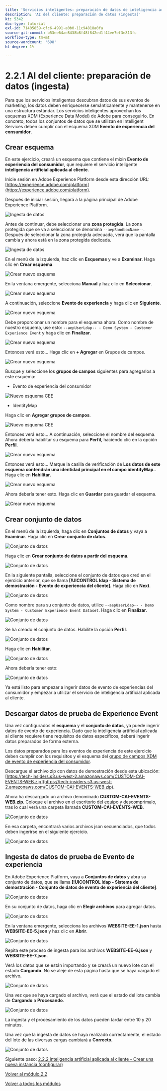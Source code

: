 ```yaml
---
title: 'Servicios inteligentes: preparación de datos de inteligencia artificial aplicada al cliente (ingesta)'
description: 'AI del cliente: preparación de datos (ingesta)'
kt: 5342
doc-type: tutorial
exl-id: 71405859-cfc6-4991-a0b0-11c94818a0fa
source-git-commit: b53ee64ae8438b8f48f842ed1f44ee7ef3e813fc
workflow-type: tm+mt
source-wordcount: '698'
ht-degree: 1%

---
```


# 2.2.1 AI del cliente: preparación de datos (ingesta)

Para que los servicios inteligentes descubran datos de sus eventos de marketing, los datos deben enriquecerse semánticamente y mantenerse en una estructura estándar. Los servicios inteligentes aprovechan los esquemas XDM (Experience Data Model) de Adobe para conseguirlo.
En concreto, todos los conjuntos de datos que se utilizan en Intelligent Services deben cumplir con el esquema XDM **Evento de experiencia del consumidor**.

## Crear esquema

En este ejercicio, creará un esquema que contiene el mixin **Evento de experiencia del consumidor**, que requiere el servicio inteligente **inteligencia artificial aplicada al cliente**.

Inicie sesión en Adobe Experience Platform desde esta dirección URL: [https://experience.adobe.com/platform](https://experience.adobe.com/platform).

Después de iniciar sesión, llegará a la página principal de Adobe Experience Platform.

![Ingesta de datos](../../datacollection/module1.2/images/home.png)

Antes de continuar, debe seleccionar una **zona protegida**. La zona protegida que se va a seleccionar se denomina ``--aepSandboxName--``. Después de seleccionar la zona protegida adecuada, verá que la pantalla cambia y ahora está en la zona protegida dedicada.

![Ingesta de datos](../../datacollection/module1.2/images/sb1.png)

En el menú de la izquierda, haz clic en **Esquemas** y ve a **Examinar**. Haga clic en **Crear esquema**.

![Crear nuevo esquema](./images/createschemabutton.png)

En la ventana emergente, selecciona **Manual** y haz clic en **Seleccionar**.

![Crear nuevo esquema](./images/schmanual.png)

A continuación, seleccione **Evento de experiencia** y haga clic en **Siguiente**.

![Crear nuevo esquema](./images/xdmee.png)

Debe proporcionar un nombre para el esquema ahora. Como nombre de nuestro esquema, use esto: `--aepUserLdap-- - Demo System - Customer Experience Event` y haga clic en **Finalizar**.

![Crear nuevo esquema](./images/schname.png)

Entonces verá esto... Haga clic en **+ Agregar** en Grupos de campos.

![Crear nuevo esquema](./images/xdmee1.png)

Busque y seleccione los **grupos de campos** siguientes para agregarlos a este esquema:

- Evento de experiencia del consumidor

![Nuevo esquema CEE](./images/cee1.png)

- IdentityMap

Haga clic en **Agregar grupos de campos**.

![Nuevo esquema CEE](./images/cee2.png)

Entonces verá esto... A continuación, seleccione el nombre del esquema. Ahora debería habilitar su esquema para **Perfil**, haciendo clic en la opción **Perfil**.

![Crear nuevo esquema](./images/xdmee3.png)

Entonces verá esto... Marque la casilla de verificación de **Los datos de este esquema contendrán una identidad principal en el campo identityMap.**. Haga clic en **Habilitar**.

![Crear nuevo esquema](./images/xdmee4.png)

Ahora debería tener esto. Haga clic en **Guardar** para guardar el esquema.

![Crear nuevo esquema](./images/xdmee5.png)

## Crear conjunto de datos

En el menú de la izquierda, haga clic en **Conjuntos de datos** y vaya a **Examinar**. Haga clic en **Crear conjunto de datos**.

![Conjunto de datos](./images/createds.png)

Haga clic en **Crear conjunto de datos a partir del esquema**.

![Conjunto de datos](./images/createdatasetfromschema.png)

En la siguiente pantalla, seleccione el conjunto de datos que creó en el ejercicio anterior, que se llama **[!UICONTROL ldap - Sistema de demostración - Evento de experiencia del cliente]**. Haga clic en **Next**.

![Conjunto de datos](./images/createds1.png)

Como nombre para su conjunto de datos, utilice `--aepUserLdap-- - Demo System - Customer Experience Event Dataset`. Haga clic en **Finalizar**.

![Conjunto de datos](./images/createds2.png)

Se ha creado el conjunto de datos. Habilite la opción **Perfil**.

![Conjunto de datos](./images/createds3.png)

Haga clic en **Habilitar**.

![Conjunto de datos](./images/createds4.png)

Ahora debería tener esto:

![Conjunto de datos](./images/createds5.png)

Ya está listo para empezar a ingerir datos de evento de experiencias del consumidor y empezar a utilizar el servicio de inteligencia artificial aplicada al cliente.

## Descargar datos de prueba de Experience Event

Una vez configurados el **esquema** y el **conjunto de datos**, ya puede ingerir datos de evento de experiencia. Dado que la inteligencia artificial aplicada al cliente requiere tiene requisitos de datos específicos, deberá ingerir datos preparados de forma externa.

Los datos preparados para los eventos de experiencia de este ejercicio deben cumplir con los requisitos y el esquema del [grupo de campos XDM de evento de experiencia del consumidor](https://github.com/adobe/xdm/blob/797cf4930d5a80799a095256302675b1362c9a15/docs/reference/context/experienceevent-consumer.schema.md).

Descargue el archivo zip con datos de demostración desde esta ubicación: [https://tech-insiders.s3.us-west-2.amazonaws.com/CUSTOM-CAI-EVENTS-WEB.zip](https://tech-insiders.s3.us-west-2.amazonaws.com/CUSTOM-CAI-EVENTS-WEB.zip).

Ahora ha descargado un archivo denominado **CUSTOM-CAI-EVENTS-WEB.zip**. Coloque el archivo en el escritorio del equipo y descomprímalo, tras lo cual verá una carpeta llamada **CUSTOM-CAI-EVENTS-WEB**.

![Conjunto de datos](./images/ingest.png)

En esa carpeta, encontrará varios archivos json secuenciados, que todos deben ingerirse en el siguiente ejercicio.

![Conjunto de datos](./images/ingest1a.png)

## Ingesta de datos de prueba de Evento de experiencia

En Adobe Experience Platform, vaya a **Conjuntos de datos** y abra su conjunto de datos, que se llama **[!UICONTROL ldap - Sistema de demostración - Conjunto de datos de evento de experiencia del cliente]**.

![Conjunto de datos](./images/ingest1.png)

En su conjunto de datos, haga clic en **Elegir archivos** para agregar datos.

![Conjunto de datos](./images/ingest2.png)

En la ventana emergente, selecciona los archivos **WEBSITE-EE-1.json** hasta **WEBSITE-EE-5.json** y haz clic en **Abrir**.

![Conjunto de datos](./images/ingest3.png)

Repita este proceso de ingesta para los archivos **WEBSITE-EE-6.json** y **WEBSITE-EE-7.json**.

Verá los datos que se están importando y se creará un nuevo lote con el estado **Cargando**. No se aleje de esta página hasta que se haya cargado el archivo.

![Conjunto de datos](./images/ingest4.png)

Una vez que se haya cargado el archivo, verá que el estado del lote cambia de **Cargando** a **Procesando**.

![Conjunto de datos](./images/ingest5.png)

La ingesta y el procesamiento de los datos pueden tardar entre 10 y 20 minutos.

Una vez que la ingesta de datos se haya realizado correctamente, el estado del lote de las diversas cargas cambiará a **Correcto**.

![Conjunto de datos](./images/ingest7.png)

Siguiente paso: [2.2.2 inteligencia artificial aplicada al cliente - Crear una nueva instancia (configurar)](./ex2.md)

[Volver al módulo 2.2](./intelligent-services.md)

[Volver a todos los módulos](./../../../overview.md)
